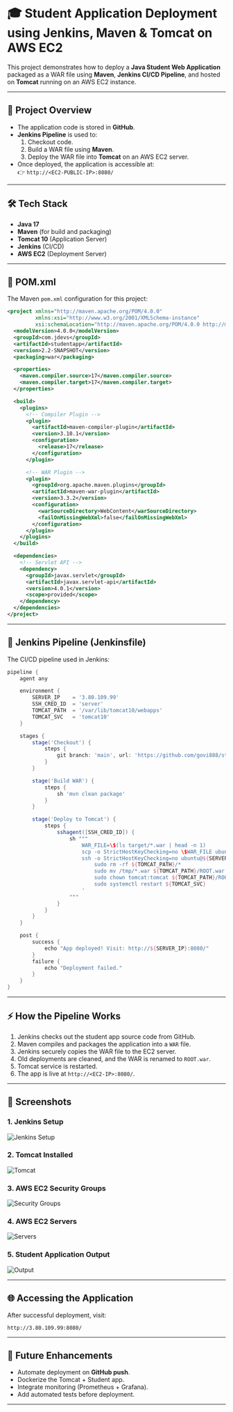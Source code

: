 # 🎓 Student Application Deployment using Jenkins, Maven & Tomcat on AWS EC2

This project demonstrates how to deploy a **Java Student Web Application** packaged as a WAR file using **Maven**, **Jenkins CI/CD Pipeline**, and hosted on **Tomcat** running on an AWS EC2 instance.  

---

## 📌 Project Overview
- The application code is stored in **GitHub**.
- **Jenkins Pipeline** is used to:
  1. Checkout code.
  2. Build a WAR file using **Maven**.
  3. Deploy the WAR file into **Tomcat** on an AWS EC2 server.
- Once deployed, the application is accessible at:  
  👉 `http://<EC2-PUBLIC-IP>:8080/`

---

## 🛠️ Tech Stack
- **Java 17**
- **Maven** (for build and packaging)
- **Tomcat 10** (Application Server)
- **Jenkins** (CI/CD)
- **AWS EC2** (Deployment Server)

---

## 📂 POM.xml

The Maven `pom.xml` configuration for this project:

```xml
<project xmlns="http://maven.apache.org/POM/4.0.0" 
         xmlns:xsi="http://www.w3.org/2001/XMLSchema-instance" 
         xsi:schemaLocation="http://maven.apache.org/POM/4.0.0 http://maven.apache.org/xsd/maven-4.0.0.xsd">
  <modelVersion>4.0.0</modelVersion>
  <groupId>com.jdevs</groupId>
  <artifactId>studentapp</artifactId>
  <version>2.2-SNAPSHOT</version>
  <packaging>war</packaging>

  <properties>
    <maven.compiler.source>17</maven.compiler.source>
    <maven.compiler.target>17</maven.compiler.target>
  </properties>

  <build>
    <plugins>
      <!-- Compiler Plugin -->
      <plugin>
        <artifactId>maven-compiler-plugin</artifactId>
        <version>3.10.1</version>
        <configuration>
          <release>17</release>
        </configuration>
      </plugin>

      <!-- WAR Plugin -->
      <plugin>
        <groupId>org.apache.maven.plugins</groupId>
        <artifactId>maven-war-plugin</artifactId>
        <version>3.3.2</version>
        <configuration>
          <warSourceDirectory>WebContent</warSourceDirectory>
          <failOnMissingWebXml>false</failOnMissingWebXml>
        </configuration>
      </plugin>
    </plugins>
  </build>

  <dependencies>
    <!-- Servlet API -->
    <dependency>
      <groupId>javax.servlet</groupId>
      <artifactId>javax.servlet-api</artifactId>
      <version>4.0.1</version>
      <scope>provided</scope>
    </dependency>
  </dependencies>
</project>
````

---

## 📂 Jenkins Pipeline (Jenkinsfile)

The CI/CD pipeline used in Jenkins:

```groovy
pipeline {
    agent any

    environment {
        SERVER_IP    = '3.80.109.99'
        SSH_CRED_ID  = 'server'
        TOMCAT_PATH  = '/var/lib/tomcat10/webapps'
        TOMCAT_SVC   = 'tomcat10'
    }

    stages {
        stage('Checkout') {
            steps {
                git branch: 'main', url: 'https://github.com/govi888/student-app-mvn.git'
            }
        }

        stage('Build WAR') {
            steps {
                sh 'mvn clean package'
            }
        }

        stage('Deploy to Tomcat') {
            steps {
                sshagent([SSH_CRED_ID]) {
                    sh """
                        WAR_FILE=\$(ls target/*.war | head -n 1)
                        scp -o StrictHostKeyChecking=no \$WAR_FILE ubuntu@${SERVER_IP}:/tmp/
                        ssh -o StrictHostKeyChecking=no ubuntu@${SERVER_IP} '
                            sudo rm -rf ${TOMCAT_PATH}/*
                            sudo mv /tmp/*.war ${TOMCAT_PATH}/ROOT.war
                            sudo chown tomcat:tomcat ${TOMCAT_PATH}/ROOT.war
                            sudo systemctl restart ${TOMCAT_SVC}
                        '
                    """
                }
            }
        }
    }

    post {
        success {
            echo "App deployed! Visit: http://${SERVER_IP}:8080/"
        }
        failure {
            echo "Deployment failed."
        }
    }
}
```

---

## ⚡ How the Pipeline Works

1. Jenkins checks out the student app source code from GitHub.
2. Maven compiles and packages the application into a `WAR` file.
3. Jenkins securely copies the WAR file to the EC2 server.
4. Old deployments are cleaned, and the WAR is renamed to `ROOT.war`.
5. Tomcat service is restarted.
6. The app is live at `http://<EC2-IP>:8080/`.

---

## 📸 Screenshots

### 1. Jenkins Setup

![Jenkins Setup](images/jenkins%20setup.png)

### 2. Tomcat Installed

![Tomcat](images/tomcat.png)

### 3. AWS EC2 Security Groups

![Security Groups](images/security%20groups.png)

### 4. AWS EC2 Servers

![Servers](images/servers.png)

### 5. Student Application Output

![Output](images/output.png)

---

## 🌐 Accessing the Application

After successful deployment, visit:

```
http://3.80.109.99:8080/
```

---

## 🚀 Future Enhancements

* Automate deployment on **GitHub push**.
* Dockerize the Tomcat + Student app.
* Integrate monitoring (Prometheus + Grafana).
* Add automated tests before deployment.

---


